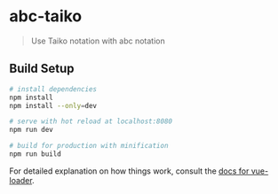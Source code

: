 # abc-taiko

> Use Taiko notation with abc notation

## Build Setup

``` bash
# install dependencies
npm install
npm install --only=dev

# serve with hot reload at localhost:8080
npm run dev

# build for production with minification
npm run build
```

For detailed explanation on how things work, consult the [docs for vue-loader](http://vuejs.github.io/vue-loader).
